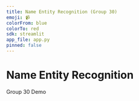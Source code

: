 ```yaml
---
title: Name Entity Recognition (Group 30)
emoji: 📹
colorFrom: blue
colorTo: red
sdk: streamlit
app_file: app.py
pinned: false
---
```


# Name Entity Recognition
Group 30 Demo 